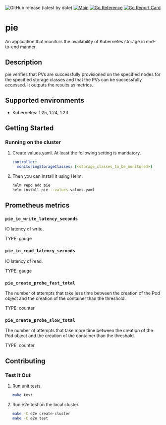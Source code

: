 ![GitHub release (latest by date)](https://img.shields.io/github/v/release/topolvm/pie?cacheSeconds=3600)
[![Main](https://github.com/topolvm/pie/actions/workflows/main.yaml/badge.svg)](https://github.com/topolvm/pie/actions)
[![Go Reference](https://pkg.go.dev/badge/github.com/topolvm/pie.svg)](https://pkg.go.dev/github.com/topolvm/pie)
[![Go Report Card](https://goreportcard.com/badge/github.com/topolvm/pie)](https://goreportcard.com/report/github.com/topolvm/pie)

# pie
An application that monitors the availability of Kubernetes storage in end-to-end manner.

## Description

pie verifies that PVs are successfully provisioned on the specified nodes for the specified storage classes and that the PVs can be successfully accessed. It outputs the results as metrics.

## Supported environments

- Kubernetes: 1.25, 1.24, 1.23

## Getting Started
### Running on the cluster

1. Create values.yaml. At least the following setting is mandatory.

    ```yaml
    controller:
      monitoringStorageClasses: [<storage_classes_to_be_monitored>]
    ```

2. Then you can install it using Helm.

    ```sh
    helm repo add pie
    helm install pie --values values.yaml
    ```

## Prometheus metrics
### `pie_io_write_latency_seconds`
IO latency of write.

TYPE: gauge

### `pie_io_read_latency_seconds`
IO latency of read.

TYPE: gauge

### `pie_create_probe_fast_total`
The number of attempts that take less time between the creation of the Pod object and the creation of the container than the threshold.

TYPE: counter

### `pie_create_probe_slow_total`
The number of attempts that take more time between the creation of the Pod object and the creation of the container than the threshold.

TYPE: counter

## Contributing

### Test It Out
1. Run unit tests.
    ```sh
    make test
    ```

2. Run e2e test on the local cluster.
    ```sh
    make -C e2e create-cluster
    make -C e2e test
    ```
